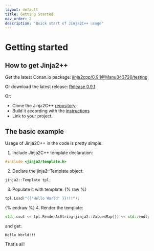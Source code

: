 ```yaml
---
layout: default
title: Getting Started
nav_order: 2
description: "Quick start of Jinja2C++ usage"
---
```


# Getting started

## How to get Jinja2++

Get the latest Conan.io package: [
jinja2cpp/0.9.1@Manu343726/testing](https://bintray.com/manu343726/conan-packages/jinja2cpp%3AManu343726/0.9.1%3Atesting)

Or download the latest release: [Release 0.9.1](https://github.com/flexferrum/Jinja2Cpp/releases/latest)

Or:
- Clone the Jinja2C++ [repository](https://github.com/jinja2cpp/Jinja2Cpp)
- Build it according with the [instructions](build_and_install.html)
- Link to your project.

## The basic example

Usage of Jinja2C++ in the code is pretty simple:
1. Include Jinja2C++ template declaration:
```c++
#include <jinja2/template.h>
```
2. Declare the jinja2::Template object:
```c++
jinja2::Template tpl;
```
3. Populate it with template:
{% raw %}
```c++
tpl.Load("{{'Hello World' }}!!!");
```
{% endraw %}
4. Render the template:
```c++
std::cout << tpl.RenderAsString(jinja2::ValuesMap{}) << std::endl;
```

and get:

`
Hello World!!!
`

That's all!
